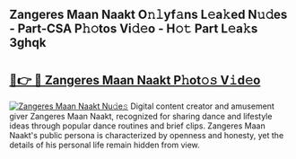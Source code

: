 ## Zangeres Maan Naakt O𝚗𝚕yf𝚊ns L𝚎a𝚔ed N𝚞𝚍es - Part-CSA P𝚑𝚘tos Vi𝚍𝚎o - H𝚘𝚝 Part L𝚎a𝚔s 3ghqk

# <h2><a href="http://kfcd49n.oniu.top/?m=Zangeres+Maan+Naakt">🔗👉 🔴 Zangeres Maan Naakt P𝚑ot𝚘𝚜 V𝚒d𝚎o</a></h2>

[![Zangeres Maan Naakt Nu𝚍e𝚜](https://i.imgur.com/0qMVB7G.gif)](http://kfcd49n.oniu.top/?m=Zangeres+Maan+Naakt)
Digital content creator and amusement giver Zangeres Maan Naakt, recognized for sharing dance and lifestyle ideas through popular dance routines and brief clips. Zangeres Maan Naakt's public persona is characterized by openness and honesty, yet the details of his personal life remain hidden from view.  
